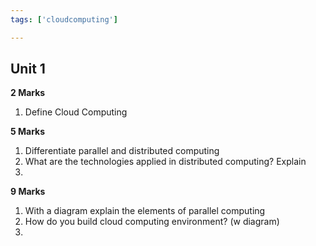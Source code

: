```yaml
---
tags: ['cloudcomputing']

---
```


## Unit 1

**2 Marks**
1. Define Cloud Computing

**5 Marks**
1. Differentiate parallel and distributed computing
2.  What are the technologies applied in distributed computing? Explain
3.    
   
**9 Marks**
1. With a diagram explain the elements of parallel computing 
2. How do you build cloud computing environment? (w diagram)
3. 